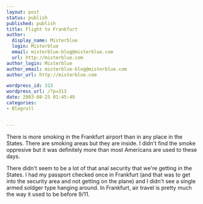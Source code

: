 ```yaml
---
layout: post
status: publish
published: publish
title: Flight to Frankfurt
author:
  display_name: Misterblue
  login: Misterblue
  email: misterblue-blog@misterblue.com
  url: http://misterblue.com
author_login: Misterblue
author_email: misterblue-blog@misterblue.com
author_url: http://misterblue.com

wordpress_id: 313
wordpress_url: /?p=313
date: 2003-08-25 01:45:49
categories:
- Blogroll


---
```

<p>
There is more smoking in the Frankfurt airport than in any
place in the States.
There are smoking areas but they are inside.  I didn't find
the smoke oppresive but it was definitely more than most
Americans are used to these days.
</p>
<p>
There didn't seem to be a lot of that anal security that we're
getting in the States.  I had my passport checked once
in Frankfurt (and that was to get into the security area
and not getting on the plane) and I didn't see a single armed
soldger type hanging around.  In Frankfurt, air travel is pretty
much the way it used to be before 9/11.
</p>

